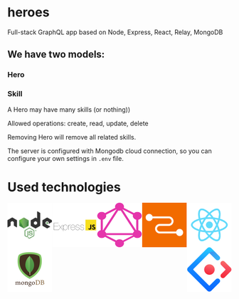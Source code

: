 # heroes
Full-stack GraphQL app based on Node, Express, React, Relay, MongoDB

## We have two models:

### Hero
### Skill

A Hero may have many skills (or nothing))

Allowed operations: create, read, update, delete

Removing Hero will remove all related skills.

The server is configured with Mongodb cloud connection, so you can configure your own settings in ```.env``` file.

# Used technologies

<div style="width: 100%; display: flex; justify-content: space-between; flex-wrap: wrap;">
  <img src="/light/src/img/node.png" alt="Node.js" height="100" width="100">
  <img src="/light/src/img/express.png" alt="Express.js" height="100" width="100">
  <img src="/light/src/img/graphql.png" alt="GraphQL" height="100" width="100">
  <img src="/light/src/img/relay.png" alt="Relay.js" height="100" width="100">
  <img src="/light/src/img/react.png" alt="React.js" height="100" width="100">
  <img src="/light/src/img/mongodb.png" alt="MongoDB" height="100" width="100">
  <img src="/light/src/img/antd.png" alt="Ant design" height="100" width="100">
</div>
